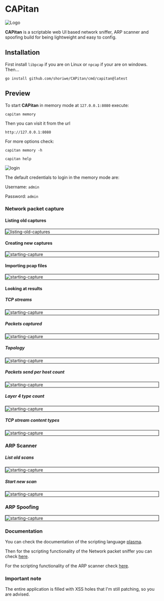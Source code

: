 # CAPitan

<img src="internal/web/static/images/logo_transparent_background.png" alt="Logo"  />

**CAPitan** is a scriptable web UI based network sniffer, ARP scanner and spoofing build for being lightweight and easy
to config.

## Installation

First install `libpcap` if you are on Linux or `npcap` if your are on windows. Then...

```shell
go install github.com/shoriwe/CAPitan/cmd/capitan@latest
```

## Preview

To start **CAPitan** in memory mode at `127.0.0.1:8080` execute:

```shell
capitan memory
```

Then you can visit it from the url

```
http://127.0.0.1:8080
```

For more options check:

```shell
capitan memory -h
```

```shell
capitan help
```

![login](docs/images/login.png)

The default credentials to login in the memory mode are:

Username: `admin`

Password: `admin`

### Network packet capture

#### Listing old captures

<div style="border: 1px solid black;">
    <img src="docs/images/listing-old-captures.png" alt="listing-old-captures"/>
</div>

#### Creating new captures

<div style="border: 1px solid black;">
    <img src="docs/images/capture-setup.png" alt="starting-capture"  />
</div>

#### Importing pcap files

<div style="border: 1px solid black;">
    <img src="docs/images/import-capture.png" alt="starting-capture"  />
</div>

#### Looking at results

##### TCP streams

<div style="border: 1px solid black;">
    <img src="docs/images/tcp-streams-results.png" alt="starting-capture"  />
</div>

##### Packets captured

<div style="border: 1px solid black;">
    <img src="docs/images/packets-results.png" alt="starting-capture"  />
</div>

##### Topology

<div style="border: 1px solid black;">
    <img src="docs/images/network-topology.png" alt="starting-capture"  />
</div>

##### Packets send per host count

<div style="border: 1px solid black;">
    <img src="docs/images/packets-send-per-host.png" alt="starting-capture"  />
</div>

##### Layer 4 type count

<div style="border: 1px solid black;">
    <img src="docs/images/layer-4-count.png" alt="starting-capture"  />
</div>

##### TCP stream content types

<div style="border: 1px solid black;">
    <img src="docs/images/tcp-stream-type-count.png" alt="starting-capture"  />
</div>

### ARP Scanner

##### List old scans

<div style="border: 1px solid black;">
    <img src="docs/images/arp-scan.png" alt="starting-capture"  />
</div>

##### Start new scan

<div style="border: 1px solid black;">
    <img src="docs/images/arp-scan-results.png" alt="starting-capture"  />
</div>

### ARP Spoofing

<div style="border: 1px solid black;">
    <img src="docs/images/arp-spoof.png" alt="starting-capture"  />
</div>

### Documentation

You can check the documentation of the scripting language [plasma](https://shoriwe.github.io/plasma/index.html).

Then for the scripting functionality of the Network packet sniffer you can check [here](https://github.com/shoriwe/CAPitan/wiki/Sniffer-scripting).

For the scripting functionality of the ARP scanner check [here](https://github.com/shoriwe/CAPitan/wiki/ARP-scanner-scripting).

### Important note

The entire application is filled with XSS holes that I'm still patching, so you are advised.

